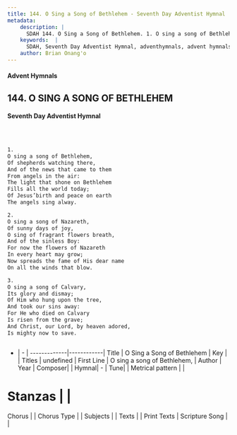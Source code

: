```yaml
---
title: 144. O Sing a Song of Bethlehem - Seventh Day Adventist Hymnal
metadata:
    description: |
      SDAH 144. O Sing a Song of Bethlehem. 1. O sing a song of Bethlehem, Of shepherds watching there, And of the news that came to them From angels in the air: The light that shone on Bethlehem Fills all the world today; Of Jesus’birth and peace on earth The angels sing alway.
    keywords:  |
      SDAH, Seventh Day Adventist Hymnal, adventhymnals, advent hymnals, O Sing a Song of Bethlehem, O sing a song of Bethlehem, 
    author: Brian Onang'o
---
```


#### Advent Hymnals
## 144. O SING A SONG OF BETHLEHEM
#### Seventh Day Adventist Hymnal

```txt



1.
O sing a song of Bethlehem,
Of shepherds watching there,
And of the news that came to them
From angels in the air:
The light that shone on Bethlehem
Fills all the world today;
Of Jesus’birth and peace on earth
The angels sing alway.

2.
O sing a song of Nazareth,
Of sunny days of joy,
O sing of fragrant flowers breath,
And of the sinless Boy:
For now the flowers of Nazareth
In every heart may grow;
Now spreads the fame of His dear name
On all the winds that blow.

3.
O sing a song of Calvary,
Its glory and dismay;
Of Him who hung upon the tree,
And took our sins away:
For He who died on Calvary
Is risen from the grave;
And Christ, our Lord, by heaven adored,
Is mighty now to save.



```

- |   -  |
-------------|------------|
Title | O Sing a Song of Bethlehem |
Key |  |
Titles | undefined |
First Line | O sing a song of Bethlehem, |
Author | 
Year | 
Composer|  |
Hymnal|  - |
Tune|  |
Metrical pattern | |
# Stanzas |  |
Chorus |  |
Chorus Type |  |
Subjects |  |
Texts |  |
Print Texts | 
Scripture Song |  |
  
